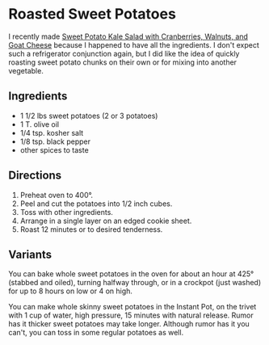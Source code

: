 # Roasted Sweet Potatoes

I recently made [Sweet Potato Kale Salad with Cranberries, Walnuts, and Goat Cheese](https://www.queenofmykitchen.com/sweet-potato-kale-salad-with-cranberries-walnuts-and-goat-cheese/) because I happened to have all the ingredients.  I don't expect such a refrigerator conjunction again, but I did like the idea of quickly roasting sweet potato chunks on their own or for mixing into another vegetable.

## Ingredients

* 1 1/2 lbs sweet potatoes (2 or 3 potatoes)
* 1 T. olive oil
* 1/4 tsp. kosher salt
* 1/8 tsp. black pepper
* other spices to taste

## Directions

1. Preheat oven to 400°.
2. Peel and cut the potatoes into 1/2 inch cubes.
3. Toss with other ingredients.
4. Arrange in a single layer on an edged cookie sheet.
5. Roast 12 minutes or to desired tenderness.

## Variants

You can bake whole sweet potatoes in the oven for about an hour at 425° (stabbed and oiled), turning halfway through, or in a crockpot (just washed) for up to 8 hours on low or 4 on high.

You can make whole skinny sweet potatoes in the Instant Pot, on the trivet with 1 cup of water, high pressure, 15 minutes with natural release.  Rumor has it thicker sweet potatoes may take longer.  Although rumor has it you can't, you can toss in some regular potatoes as well.
